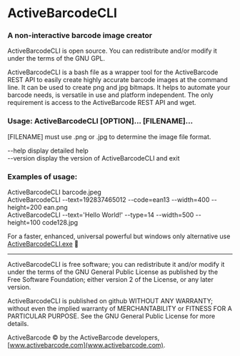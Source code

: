 # ActiveBarcodeCLI

###  A non-interactive barcode image creator

ActiveBarcodeCLI is open source. You can redistribute and/or modify it under the terms of the GNU GPL.

ActiveBarcodeCLI is a bash file as a wrapper tool for the  ActiveBarcode REST API to easily create highly accurate barcode images at the command line. It can be used to create png and jpg bitmaps. It helps to automate your barcode needs, is versatile in use and platform independent. The only requirement is access to the ActiveBarcode REST API and wget.

### Usage: ActiveBarcodeCLI [OPTION]... [FILENAME]...

[FILENAME] must use .png or .jpg to determine the image file format.

  --help                      display detailed help  
  --version                   display the version of ActiveBarcodeCLI and exit  

### Examples of usage:

ActiveBarcodeCLI barcode.jpeg  
ActiveBarcodeCLI --text=192837465012 --code=ean13 --width=400 --height=200 ean.png  
ActiveBarcodeCLI --text='Hello World!' --type=14 --width=500 --height=100 code128.jpg  


For a faster, enhanced, universal powerful but windows only alternative use  
[ActiveBarcodeCLI.exe](https://www.activebarcode.com/commandline/) &#128640;


----
ActiveBarcodeCLI is free software; you can redistribute it and/or
modify it under the terms of the GNU General Public License
as published by the Free Software Foundation; either version 2
of the License, or any later version.

ActiveBarcodeCLI is published on github WITHOUT ANY WARRANTY; without even the implied warranty of MERCHANTABILITY or FITNESS FOR A PARTICULAR PURPOSE.
See the GNU General Public License for more details.

ActiveBarcode &copy; by the ActiveBarcode developers, [www.activebarcode.com](www.activebarcode.com).